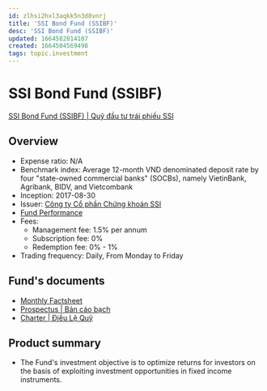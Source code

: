 ```yaml
---
id: zlhsi2hxl3aqkk5n3d8vnrj
title: 'SSI Bond Fund (SSIBF)'
desc: 'SSI Bond Fund (SSIBF)'
updated: 1664582814107
created: 1664504569498
tags: topic.investment
---
```

# SSI Bond Fund (SSIBF)

[SSI Bond Fund (SSIBF) | Quỹ đầu tư trái phiếu SSI](https://www.ssi.com.vn/ssiam/thong-tin-chung-quy-ssi-bf)

## Overview

- Expense ratio: N/A
- Benchmark index: Average 12-month VND denominated deposit rate by four "state-owned commercial banks" (SOCBs), namely VietinBank, Agribank, BIDV, and Vietcombank
- Inception: 2017-08-30
- Issuer: [Công ty Cổ phần Chứng khoán SSI](https://www.ssi.com.vn/)
- [Fund Performance](https://www.ssi.com.vn/en/ssiam/performance-ssibf)
- Fees:
    - Management fee: 1.5% per annum
    - Subscription fee: 0%
    - Redemption fee: 0% - 1%
- Trading frequency: Daily, From Monday to Friday

## Fund's documents

- [Monthly Factsheet](https://www.ssi.com.vn/upload/files/QuanLyQuy/Tai-lieu-quy/SSIBF/Factsheet/SSIBF%20Fund%20Factsheet%20082022_ENG.pdf)
- [Prospectus | Bản cáo bạch](https://www.ssi.com.vn/upload/files/QuanLyQuy/Prospectus%20SSIBF%20ENG%202022.pdf)
- [Charter | Điều Lệ Quỹ](https://www.ssi.com.vn/en/ssiam/documents-and-forms?filter_fund=ASSETMANAGEMENT-TAILIEUQUYSSIBF&filter_type=9)

## Product summary

- The Fund's investment objective is to optimize returns for investors on the basis of exploiting investment opportunities in fixed income instruments.